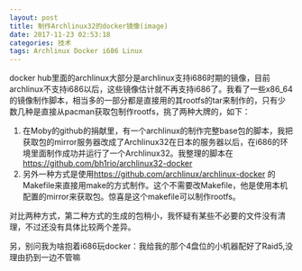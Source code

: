 ```yaml
---
layout: post
title: 制作Archlinux32的docker镜像(image)
date: 2017-11-23 02:53:18
categories: 技术
tags: Archlinux Docker i686 Linux
---
```


docker hub里面的archlinux大部分是archlinux支持i686时期的镜像，目前archlinux不支持i686以后，这些镜像估计就不再支持i686了。我看了一些x86_64的镜像制作脚本，相当多的一部分都是直接用的其rootfs的tar来制作的，只有少数几种是直接从pacman获取包制作rootfs，挑了两种大牌的，如下：

1. 在Moby的github的捐献里，有一个archlinux的制作完整base包的脚本，我把获取包的mirror服务器改成了Archlinux32在日本的服务器以后，在i686的环境里面制作成功并运行了一个Archlinux32。我整理的脚本在<https://github.com/bh1rio/archlinux32-docker>
2. 另外一种方式是使用<https://github.com/archlinux/archlinux-docker> 的Makefile来直接用make的方式制作。这个不需要改Makefile，他是使用本机配置的mirror来获取包。惊喜是这个makefile可以制作rootfs。

对比两种方式，第二种方式的生成的包稍小，我怀疑有某些不必要的文件没有清理，不过还没有具体比较两个差异。

另，别问我为啥抱着i686玩docker：我给我的那个4盘位的小机器配好了Raid5,没理由扔到一边不管嘛
